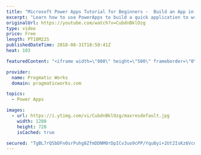 ```yaml
---
title: "Microsoft Power Apps Tutorial for Beginners -  Build an App in 5 Minutes"
excerpt: "Learn how to use PowerApps to build a quick application to write data to an Excel Spreadsheet. In this quick tutorial, you'll be off to the races with Power Apps by building an app from data.  For more Power Apps and Power Platform training, please visit us: https://pragmaticworkstraining.com  - - -"
originalUrl: https://youtube.com/watch?v=CubdnBklOzg
type: video
price: Free
length: PT10M22S
publishedDateTime: 2018-08-31T18:50:41Z
heat: 103

featuredContent: "<iframe width=\"800\" height=\"500\" frameborder=\"0\" src=\"https://www.youtube.com/embed/CubdnBklOzg\" allow=\"accelerometer; autoplay; encrypted-media; gyroscope; picture-in-picture\" allowfullscreen></iframe>"

provider:
  name: Progmatic Works
  domain: pragmaticworks.com

topics:
  - Power Apps

images:
  - url: https://i.ytimg.com/vi/CubdnBklOzg/maxresdefault.jpg
    width: 1280
    height: 720
    isCached: true

secured: "TgBL7rQ5bDFn0srPuhg8ZfmDDNM0rDpICv3uo9cPP/YquByi+2Ut2IsKz6VcdjO+csKA2ceCMkJeNaOKvW/sdO1mURwgQdbnajjQ7fA3FTpkP5RK6kAd/awXQLh6d3qB7anUOI3mK0lyZZt0ECJZL9U9X06pFvLDveQS9DwsAHJzLe1hqg/TLLjIrft1p0i3hTDFxdSeIfzy8po+U4pwXDjZtEHlNeT/nd8s1wgnIf2PwbnB1W8ZKAk8T+JZrWMKkHpzeQeu3mmMfYPpA6NuTiONZhlL3G/lSyne/+Dgj1SK4rGFUgjdyRC9qt3hQvmPEPgFD31S9VeB0/m2c/GEHhBAITEo8Dd8FZKr/MBOJowYVg/nuWXyfAInB4Gl9mFRgST7DRWijq1IgVjY8GGajte6H7c4whkjnXZhic19rrOA82j1j/JuPeGpw1CSMoHR;Sjn1gQ5riHL8g0CHfu+scg=="
---
```



